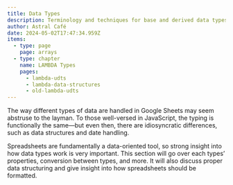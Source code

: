 ```yaml
---
title: Data Types
description: Terminology and techniques for base and derived data types.
author: Astral Café
date: 2024-05-02T17:47:34.959Z
items:
  - type: page
    page: arrays
  - type: chapter
    name: LAMBDA Types
    pages:
      - lambda-udts
      - lambda-data-structures
      - old-lambda-udts
---
```

The way different types of data are handled in Google Sheets may seem abstruse to the layman. To those well-versed in JavaScript, the typing is functionally the same—but even then, there are idiosyncratic differences, such as data structures and date handling.

Spreadsheets are fundamentally a data-oriented tool, so strong insight into how data types work is very important. This section will go over each types’ properties, conversion between types, and more. It will also discuss proper data structuring and give insight into how spreadsheets should be formatted.